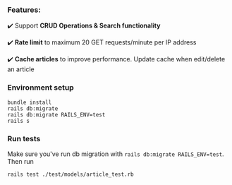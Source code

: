 ### Features:

✔️ Support **CRUD Operations & Search functionality**

✔️ **Rate limit** to maximum 20 GET requests/minute per IP address

✔️ **Cache articles** to improve performance. Update cache when edit/delete an article

### Environment setup

```
bundle install
rails db:migrate
rails db:migrate RAILS_ENV=test
rails s
```

### Run tests

Make sure you've run db migration with `rails db:migrate RAILS_ENV=test`. Then run

```
rails test ./test/models/article_test.rb
```

